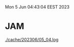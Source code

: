 Mon  5 Jun 04:43:04 EEST 2023
# JAM
<a href='./cache/202306/05_04.log'>./cache/202306/05_04.log</a>
